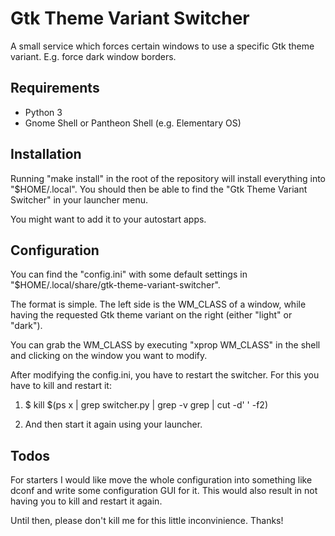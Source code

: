 # Gtk Theme Variant Switcher

A small service which forces certain windows to use a specific Gtk theme variant. E.g. force dark window borders.

## Requirements
* Python 3
* Gnome Shell or Pantheon Shell (e.g. Elementary OS)

## Installation
Running "make install" in the root of the repository will install everything
into "$HOME/.local". You should then be able to find the
"Gtk Theme Variant Switcher" in your launcher menu.

You might want to add it to your autostart apps.

## Configuration
You can find the "config.ini" with some default settings in
"$HOME/.local/share/gtk-theme-variant-switcher".

The format is simple. The left side is the WM_CLASS of a window, while having
the requested Gtk theme variant on the right (either "light" or "dark").

You can grab the WM_CLASS by executing "xprop WM_CLASS" in the shell and
clicking on the window you want to modify.

After modifying the config.ini, you have to restart the switcher. For this you
have to kill and restart it:

1. $ kill $(ps x | grep switcher.py | grep -v grep | cut -d' ' -f2)

2. And then start it again using your launcher.

## Todos
For starters I would like move the whole configuration into
something like dconf and write some configuration GUI for it. This would also
result in not having you to kill and restart it again.

Until then, please don't kill me for this little inconvinience. Thanks!